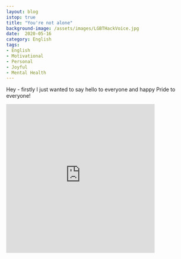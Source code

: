 ```yaml
---
layout: blog
istop: true
title: "You're not alone"
background-image: /assets/images/LGBTHackVoice.jpg
date:  2020-05-16
category: English
tags:
- English
- Motivational
- Personal
- Joyful
- Mental Health
---
```

Hey - firstly I just wanted to say hello to everyone and happy Pride to everyone!
<iframe title="Hello & happy Pride!" height="400" width="400" style="border: none;" scrolling="no" data-name="pb-iframe-player" src="https://www.podbean.com/media/player/yt9xj-dca7c3?from=yiiadmin&download=1&version=1&vjs=1&skin=1&auto=0&share=1&fonts=Helvetica&download=1&rtl=0&pbad=1"></iframe>
